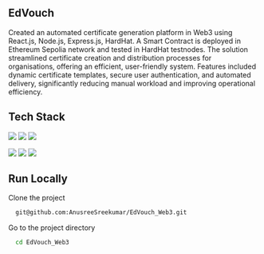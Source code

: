 ## EdVouch

Created an automated certificate generation platform in Web3 using React.js, Node.js, Express.js, HardHat. A Smart Contract is deployed in Ethereum Sepolia network and tested in HardHat testnodes. The solution streamlined certificate creation and distribution processes for organisations, offering an efficient, user-friendly system. Features included dynamic certificate templates, secure user authentication, and automated delivery, significantly reducing manual workload and improving operational efficiency.

## Tech Stack

![](https://img.shields.io/badge/HTML5-informational?style=flat&logo=HTML5&color=FF4500)
![](https://img.shields.io/badge/TailwindCSS-informational?style=flat&logo=TailwindCSS&color=00BFFF)
![](https://img.shields.io/badge/React-informational?style=flat&logo=React&color=4CAF50)


![](https://img.shields.io/badge/Solidity-informational?style=flat&logo=Solidity&color=4E44CE)
![](https://img.shields.io/badge/Ethereum-informational?style=flat&logo=Ethereum&color=6CACE4)
![](https://img.shields.io/badge/Hardhat-informational?style=flat&logo=Hardhat&color=FF69B4)

## Run Locally

Clone the project

```bash
  git@github.com:AnusreeSreekumar/EdVouch_Web3.git
```

Go to the project directory

```bash
  cd EdVouch_Web3
```


